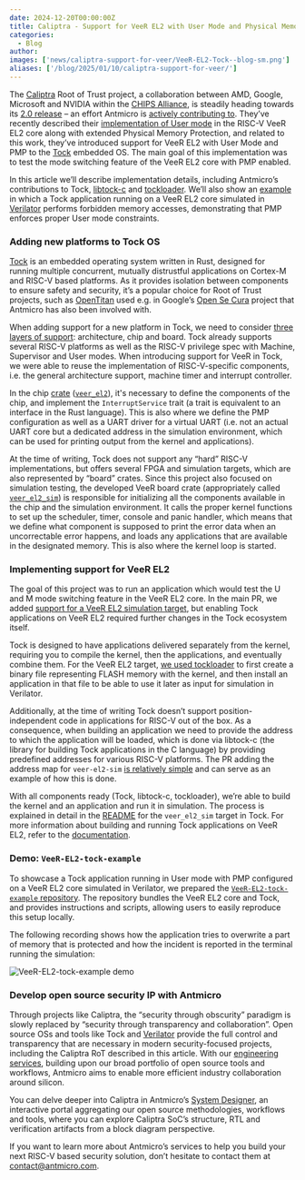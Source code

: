 ```yaml
---
date: 2024-12-20T00:00:00Z
title: Caliptra - Support for VeeR EL2 with User Mode and Physical Memory Protection in Tock embedded OS
categories:
  - Blog
author: 
images: ['news/caliptra-support-for-veer/VeeR-EL2-Tock--blog-sm.png']
aliases: ['/blog/2025/01/10/caliptra-support-for-veer/']
---
```


The [Caliptra](https://chipsalliance.github.io/Caliptra/) Root of Trust project, a collaboration between AMD, Google, Microsoft and NVIDIA within the [CHIPS Alliance](https://www.chipsalliance.org/), is steadily heading towards its [2.0 release](https://www.chipsalliance.org/news/caliptra-ocp-global-summit-2024/) – an effort Antmicro is [actively contributing to](https://www.youtube.com/watch?v=hXjUoCGlXyM). They’ve recently described their [implementation of User mode](https://antmicro.com/blog/2024/09/user-mode-in-veer-el2-core-for-caliptra-2-0/) in the RISC-V VeeR EL2 core along with extended Physical Memory Protection, and related to this work, they’ve introduced support for VeeR EL2 with User Mode and PMP to the [Tock](https://github.com/tock/tock) embedded OS. The main goal of this implementation was to test the mode switching feature of the VeeR EL2 core with PMP enabled.

In this article we’ll describe implementation details, including Antmicro’s contributions to Tock, [libtock-c](https://github.com/tock/libtock-c) and [tockloader](https://github.com/tock/tockloader). We’ll also show an [example](https://github.com/chipsalliance/VeeR-EL2-tock-example) in which a Tock application running on a VeeR EL2 core simulated in [Verilator](https://www.veripool.org/verilator/) performs forbidden memory accesses, demonstrating that PMP enforces proper User mode constraints.

### Adding new platforms to Tock OS

[Tock](https://tockos.org/) is an embedded operating system written in Rust, designed for running multiple concurrent, mutually distrustful applications on Cortex-M and RISC-V based platforms. As it provides isolation between components to ensure safety and security, it’s a popular choice for Root of Trust projects, such as [OpenTitan](https://antmicro.com/blog/2023/03/adapting-opentitan-for-fpga-prototyping-and-tooling-development/) used e.g. in Google’s [Open Se Cura](https://antmicro.com/blog/2023/11/secure-open-source-ml-with-open-se-cura/) project that Antmicro has also been involved with.

When adding support for a new platform in Tock, we need to consider [three layers of support](https://book.tockos.org/development/porting.html#crate-details): architecture, chip and board. Tock already supports several RISC-V platforms as well as the RISC-V privilege spec with Machine, Supervisor and User modes. When introducing support for VeeR in Tock, we were able to reuse the implementation of RISC-V-specific components, i.e. the general architecture support, machine timer and interrupt controller.

In the chip [crate](https://doc.rust-lang.org/book/ch07-01-packages-and-crates.html#packages-and-crates) ([`veer_el2`](https://github.com/tock/tock/tree/master/chips/veer_el2)), it's necessary to define the components of the chip, and implement the `InterruptService` trait (a trait is equivalent to an interface in the Rust language). This is also where we define the PMP configuration as well as a UART driver for a virtual UART (i.e. not an actual UART core but a dedicated address in the simulation environment, which can be used for printing output from the kernel and applications).

At the time of writing, Tock does not support any “hard” RISC-V implementations, but offers several FPGA and simulation targets, which are also represented by “board” crates. Since this project also focused on simulation testing, the developed VeeR board crate (appropriately called [`veer_el2_sim`](https://github.com/tock/tock/tree/master/boards/veer_el2_sim)) is responsible for initializing all the components available in the chip and the simulation environment. It calls the proper kernel functions to set up the scheduler, timer, console and panic handler, which means that we define what component is supposed to print the error data when an uncorrectable error happens, and loads any applications that are available in the designated memory. This is also where the kernel loop is started.

### Implementing support for VeeR EL2

The goal of this project was to run an application which would test the U and M mode switching feature in the VeeR EL2 core. In the main PR, we added [support for a VeeR EL2 simulation target](https://github.com/tock/tock/pull/4118), but enabling Tock applications on VeeR EL2 required further changes in the Tock ecosystem itself. 

Tock is designed to have applications delivered separately from the kernel, requiring you to compile the kernel, then the applications, and eventually combine them. For the VeeR EL2 target, [we used tockloader](https://github.com/tock/tockloader/pull/117) to first create a binary file representing FLASH memory with the kernel, and then install an application in that file to be able to use it later as input for simulation in Verilator.

Additionally, at the time of writing Tock doesn’t support position-independent code in applications for RISC-V out of the box. As a consequence, when building an application we need to provide the address to which the application will be loaded, which is done via libtock-c (the library for building Tock applications in the C language) by providing predefined addresses for various RISC-V platforms. The PR adding the address map for `veer-el2-sim` [is relatively simple](https://github.com/tock/libtock-c/pull/464/files) and can serve as an example of how this is done. 

With all components ready (Tock, libtock-c, tockloader), we’re able to build the kernel and an application and run it in simulation. The process is explained in detail in the [README](https://github.com/tock/tock/tree/master/boards/veer_el2_sim) for the `veer_el2_sim` target in Tock. For more information about building and running Tock applications on VeeR EL2, refer to the [documentation](https://chipsalliance.github.io/Cores-VeeR-EL2/html/main/docs_rendered/html/tock.html).

### Demo: `VeeR-EL2-tock-example`

To showcase a Tock application running in User mode with PMP configured on a VeeR EL2 core simulated in Verilator, we prepared the [`VeeR-EL2-tock-example` repository](https://github.com/chipsalliance/VeeR-EL2-tock-example). The repository bundles the VeeR EL2 core and Tock, and provides instructions and scripts, allowing users to easily reproduce this setup locally.

The following recording shows how the application tries to overwrite a part of memory that is protected and how the incident is reported in the terminal running the simulation:

![VeeR-EL2-tock-example demo](veer_el2_example.gif)

### Develop open source security IP with Antmicro

Through projects like Caliptra, the “security through obscurity” paradigm is slowly replaced by “security through transparency and collaboration”. Open source OSs and tools like Tock and [Verilator](https://offering.antmicro.com/#/af-verilator) provide the full control and transparency that are necessary in modern security-focused projects, including the Caliptra RoT described in this article. With our [engineering services](https://offering.antmicro.com/#/home), building upon our broad portfolio of open source tools and workflows, Antmicro aims to enable more efficient industry collaboration around silicon.

You can delve deeper into Caliptra in Antmicro’s [System Designer](https://designer.antmicro.com/projects/caliptra_open_source_root_of_trust_soc/overview), an interactive portal aggregating our open source methodologies, workflows and tools, where you can explore Caliptra SoC’s structure, RTL and verification artifacts from a block diagram perspective.

If you want to learn more about Antmicro’s services to help you build your next RISC-V based security solution, don’t hesitate to contact them at [contact@antmicro.com](mailto:contact@antmicro.com).



